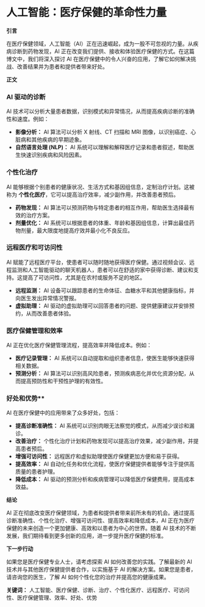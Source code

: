 # 人工智能：医疗保健的革命性力量

**引言**

在医疗保健领域，人工智能（AI）正在迅速崛起，成为一股不可忽视的力量。从疾病诊断到药物发现，AI 正在改变我们提供、接收和体验医疗保健的方式。在这篇博文中，我们将深入探讨 AI 在医疗保健中的令人兴奋的应用，了解它如何解决挑战、改善结果并为患者和提供者带来好处。

**正文**

### AI 驱动的诊断

AI 技术可以分析大量患者数据，识别模式和异常情况，从而提高疾病诊断的准确性和速度。例如：

- **影像分析：** AI 算法可以分析 X 射线、CT 扫描和 MRI 图像，以识别癌症、心脏病和其他疾病的早期迹象。
- **自然语言处理 (NLP)：** AI 系统可以理解和解释医疗记录和患者叙述，帮助医生快速识别疾病和风险因素。

### 个性化治疗

AI 能够根据个别患者的健康状况、生活方式和基因组信息，定制治疗计划。这被称为 **个性化医疗**，它可以提高治疗效率，减少副作用，并改善患者预后。

- **药物发现：** AI 算法可以预测药物与特定患者的相互作用，帮助医生选择最有效的治疗方案。
- **剂量优化：** AI 系统可以根据患者的体重、年龄和基因组信息，计算出最佳药物剂量，最大限度地提高疗效并最小化不良反应。

### 远程医疗和可访问性

AI 赋能了远程医疗平台，使患者可以随时随地获得医疗保健。通过视频会议、远程监测和人工智能驱动的聊天机器人，患者可以在舒适的家中获得诊断、建议和支持。这提高了可访问性，尤其是在农村或服务不足的地区。

- **远程监测：** AI 设备可以跟踪患者的生命体征、血糖水平和其他健康指标，并向医生发出异常情况警报。
- **虚拟助理：** AI 驱动的虚拟助理可以回答患者的问题、提供健康建议并安排预约，从而改善患者体验。

### 医疗保健管理和效率

AI 正在优化医疗保健管理流程，提高效率并降低成本。例如：

- **医疗记录管理：** AI 系统可以自动提取和组织患者信息，使医生能够快速获得相关数据。
- **预测分析：** AI 算法可以识别高风险患者，预测疾病恶化并优化资源分配，从而提高预防性和干预性护理的有效性。

### 好处和优势**

AI 在医疗保健中的应用带来了众多好处，包括：

- **提高诊断准确性：** AI 系统可以识别肉眼无法察觉的模式，从而减少误诊和漏诊。
- **改善治疗：** 个性化治疗计划和药物发现可以提高治疗效果，减少副作用，并提高患者预后。
- **增强可访问性：** 远程医疗和虚拟助理使医疗保健更加方便和易于获得。
- **提高效率：** AI 自动化任务和优化流程，使医疗保健提供者能够专注于提供高质量的患者护理。
- **降低成本：** AI 驱动的预测分析和疾病管理可以降低医疗保健费用，提高成本效益。

**结论**

AI 正在彻底改变医疗保健领域，为患者和提供者带来前所未有的机会。通过提高诊断准确性、个性化治疗、增强可访问性、提高效率和降低成本，AI 正在为医疗保健的未来创造一个更加健康、高效和以患者为中心的世界。随着 AI 技术的不断发展，我们期待看到更多创新的应用，进一步提升医疗保健的标准。

**下一步行动**

如果您是医疗保健专业人士，请考虑探索 AI 如何改善您的实践。了解最新的 AI 技术并与其他医疗保健提供者合作，以实施基于 AI 的解决方案。如果您是患者，请咨询您的医生，了解 AI 如何个性化您的治疗并提高您的健康成果。

**关键词：** 人工智能、医疗保健、诊断、治疗、个性化医疗、远程医疗、可访问性、医疗保健管理、效率、好处、优势
